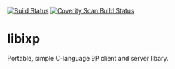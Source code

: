 [![Build Status](https://github.com/0intro/libixp/workflows/C/badge.svg)](https://github.com/0intro/libixp/actions/workflows/c.yml)
[![Coverity Scan Build Status](https://scan.coverity.com/projects/0intro-libixp/badge.svg)](https://scan.coverity.com/projects/0intro-libixp)

libixp
======

Portable, simple C-language 9P client and server libary.
